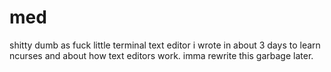 # med

shitty dumb as fuck little terminal text editor i wrote in about 3 days to learn ncurses and about how text editors work.
imma rewrite this garbage later.

